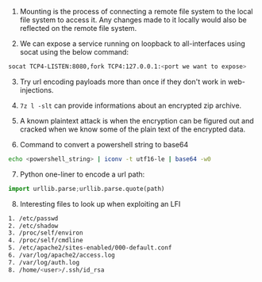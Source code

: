 

1. Mounting is the process of connecting a remote file system to the local file system to access it. Any changes made to it locally would also be reflected on the remote file system.

2.  We can expose a service running on loopback to  all-interfaces using socat using the below command:

```bash
socat TCP4-LISTEN:8080,fork TCP4:127.0.0.1:<port we want to expose>
```


3. Try url encoding payloads more than once if they don't work in web-injections.


4. `7z l -slt` can provide informations about an encrypted zip archive.


5. A known plaintext attack  is when the encryption can be figured out and cracked when we know some of the plain text of the encrypted data.


6. Command to convert a powershell string to base64 
```bash
echo <powershell_string> | iconv -t utf16-le | base64 -w0 
```


7. Python one-liner to encode a url path:
```python
import urllib.parse;urllib.parse.quote(path)
```



8. Interesting files to look up when exploiting an LFI

```bash
1. /etc/passwd
2. /etc/shadow
3. /proc/self/environ
4. /proc/self/cmdline
5. /etc/apache2/sites-enabled/000-default.conf
6. /var/log/apache2/access.log
7. /var/log/auth.log
8. /home/<user>/.ssh/id_rsa
```